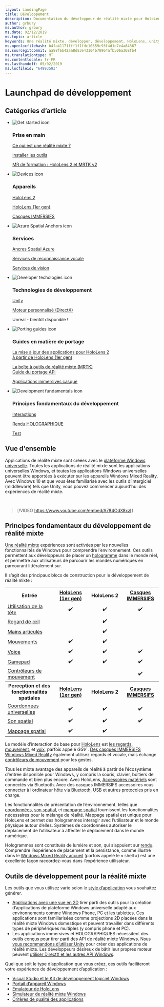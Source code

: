 ```yaml
---
layout: LandingPage
title: Développement
description: Documentation du développeur de réalité mixte pour HoloLens et des casques IMMERSIFS.
author: grbury
ms.author: grbury
ms.date: 02/12/2019
ms.topic: article
keywords: Une réalité mixte, développer, développement, HoloLens, unity, directx
ms.openlocfilehash: b4fa41171fff1f1fdc10359c93f4d1e7e4a84867
ms.sourcegitcommit: aa88f6b42aa8d83e43104b78964afb506a368fb4
ms.translationtype: MT
ms.contentlocale: fr-FR
ms.lasthandoff: 05/02/2019
ms.locfileid: "64993593"
---
```

# <a name="development-launchpad"></a>Launchpad de développement

## <a name="article-categories"></a>Catégories d’article


<ul class="panelContent cardsF">
    <li>
        <div class="cardSize">
            <div class="cardPadding">
                <div class="card">
                    <div class="cardImageOuter">
                        <div class="cardImage">
                            <img src="images/GetStartedIcon.png" alt="Get started icon">
                        </div>
                    </div>
                    <div class="cardText">
                        <h3>Prise en main</h3>
                        <p>
                            <a href="mixed-reality.md">Ce qui est une réalité mixte ?</a>
                        </p>
                        <p>
                            <a href="install-the-tools.md">Installer les outils</a>
                        </p>
                        <p>
                            <a href="mrlearning-base-ch1.md">MR de formation : HoloLens 2 et MRTK v2</a>
                        </p>
                    </div>
                </div>
            </div>
        </div>
    </li>
        <li>
        <div class="cardSize">
            <div class="cardPadding">
                <div class="card">
                    <div class="cardImageOuter">
                        <div class="cardImage">
                            <img src="images/HoloLens_Icon_120x130.png" alt="Devices icon">
                        </div>
                    </div>
                    <div class="cardText">
                        <h3>Appareils</h3>
                          <p>
                            <a href="https://www.microsoft.com/hololens/hardware" target="_blank">HoloLens 2</a>
                        </p>
                        <p>
                            <a href="hololens-hardware-details.md">HoloLens (1er gen)</a>
                        </p>
                        <p>
                            <a href="immersive-headset-hardware-details.md">Casques IMMERSIFS</a>
                        </p>
                    </div>
                </div>
            </div>
        </div>
    </li>
    <li>
        <div class="cardSize">
            <div class="cardPadding">
                <div class="card">
                    <div class="cardImageOuter">
                        <div class="cardImage">
                            <img src="images/AzureSpatialAnchors_Icon_120x130.png" alt="Azure Spatial Anchors icon">
                        </div>
                    </div>
                    <div class="cardText">
                        <h3>Services</h3>
                        <p>
                            <a href="https://docs.microsoft.com/azure/spatial-anchors" target="_blank">Ancres Spatial Azure</a>
                        </p>
                        <p>
                            <a href="https://docs.microsoft.com/azure/cognitive-services/speech-service/" target="_blank">Services de reconnaissance vocale</a>
                        </p>
                        <p>
                            <a href="https://docs.microsoft.com/azure/cognitive-services/computer-vision/" target="_blank">Services de vision</a>
                        </p>
                    </div>
                </div>
            </div>
        </div>
    </li>
    <li>
        <div class="cardSize">
            <div class="cardPadding">
                <div class="card">
                    <div class="cardImageOuter">
                        <div class="cardImage">
                            <img src="images/Unity_Icon_120x130.png" alt="Developer techologies icon">
                        </div>
                    </div>
                    <div class="cardText">
                        <h3>Technologies de développement</h3>
                        <p>
                            <a href="unity-development-overview.md">Unity</a>
                        </p>
                        <p>
                            <a href="directx-development-overview.md">Moteur personnalisé (DirectX)</a>
                        </p>
                        <p>
Unreal - bientôt disponible !
                        </p>                
                    </div>
                </div>
            </div>
        </div>
    </li>
    <li>
        <div class="cardSize">
            <div class="cardPadding">
                <div class="card">
                    <div class="cardImageOuter">
                        <div class="cardImage">
                            <img src="images/PortingGuides-icon_120x130.png" alt="Porting guides icon">
                        </div>
                    </div>
                    <div class="cardText">
                        <h3>Guides en matière de portage</h3>
                        <p>
                            <a href="mrtk-porting-guide.md">La mise à jour des applications pour HoloLens 2<br>à partir de HoloLens (1er gen)</a>
                        </p>
                        <p>
                            <a href="https://microsoft.github.io/MixedRealityToolkit-Unity/Documentation/HTKToMRTKPortingGuide.html">La boîte à outils de réalité mixte (MRTK)<br>Guide du portage API</a>
                        </p>
                        <p>
                            <a href="porting-guides.md">Applications immersives casque</a>
                        </p>
                    </div>
                </div>
            </div>
        </div>
    </li>
    <li>
        <div class="cardSize">
            <div class="cardPadding">
                <div class="card">
                    <div class="cardImageOuter">
                        <div class="cardImage">
                            <img src="images/App_patterns_Icon_120x130.png" alt="Development fundamentals icon">
                        </div>
                    </div>
                    <div class="cardText">
                        <h3>Principes fondamentaux du développement</h3>
                        <p>
                            <a href="Interaction-fundamentals.md">Interactions</a>
                        </p>
                        <p>
                            <a href="rendering.md">Rendu HOLOGRAPHIQUE</a>
                        </p>
                         <p>
                            <a href="testing-your-app-on-hololens.md">Test</a>
                        </p>                    
                    </div>
                </div>
            </div>
        </div>
    </li>    
</ul>

## <a name="overview"></a>Vue d'ensemble

Applications de réalité mixte sont créées avec le [plateforme Windows universelle](https://dev.windows.com/getstarted). Toutes les applications de réalité mixte sont les applications universelles Windows, et toutes les applications Windows universelles peuvent être apportées à exécuter sur les appareils Windows Mixed Reality. Avec Windows 10 et que vous êtes familiarisé avec les outils d’intergiciel (middleware) tels que Unity, vous pouvez commencer aujourd'hui des expériences de réalité mixte.

<br>

>[!VIDEO https://www.youtube.com/embed/A784OdX8xzI]

## <a name="basics-of-mixed-reality-development"></a>Principes fondamentaux du développement de réalité mixte

[Une réalité mixte](mixed-reality.md) expériences sont activées par les nouvelles fonctionnalités de Windows pour comprendre l’environnement. Ces outils permettent aux développeurs de placer un [hologramme](hologram.md) dans le monde réel, et permettre aux utilisateurs de parcourir les mondes numériques en parcourant littéralement sur. 

Il s’agit des principaux blocs de construction pour le développement de réalité mixte :

<table>
<tr>
<th style="width:175px">Entrée</th><th style="width:125px; text-align: center;"><a href="hololens-hardware-details.md">HoloLens (1er gen)</a></th><th style="width:125px; text-align: center;">HoloLens 2</a></th><th style="width:125px; text-align: center;"> <a href="immersive-headset-hardware-details.md">Casques IMMERSIFS</a></th>
</tr><tr>
<td> <a href="gaze.md">Utilisation de la tête</a></td><td style="text-align: center;">✔️</td><td style="text-align: center;">✔️</td><td style="text-align: center;">✔️</td>
</tr><tr>
<td> <a href="gaze.md">Regard de œil</a></td><td></td><td style="text-align: center;">✔️</td><td></td>
</tr><tr>
 <td> <a href="gestures.md">Mains articulés</a></td><td></td><td style="text-align: center;">✔️</td><td></td>
</tr><tr>
<td> <a href="gestures.md">Mouvements</a></td><td style="text-align: center;">✔️</td><td style="text-align: center;">✔️</td><td></td>
</tr><tr>
<td> <a href="voice-input.md">Voice</a></td><td style="text-align: center;">✔️</td><td style="text-align: center;">✔️</td><td style="text-align: center;">✔️</td>
</tr><tr>
<td> <a href="hardware-accessories.md">Gamepad</a></td><td style="text-align: center;">✔️</td><td style="text-align: center;">✔️</td><td style="text-align: center;">✔️</td>
</tr><tr>
<td> <a href="motion-controllers.md">Contrôleurs de mouvement</a></td><td></td><td></td><td style="text-align: center;">✔️</td>
</tr><tr>
<th style="width:175px">Perception et des fonctionnalités spatiales</th><th style="width:125px; text-align: center;"><a href="hololens-hardware-details.md">HoloLens (1er gen)</a></th><th style="width:125px; text-align: center;">HoloLens 2</a></th><th style="width:125px; text-align: center;"> <a href="immersive-headset-hardware-details.md">Casques IMMERSIFS</a></th>
</tr><tr>
<td> <a href="coordinate-systems.md">Coordonnées universelles</a></td><td style="text-align: center;">✔️</td><td style="text-align: center;">✔️</td><td style="text-align: center;">✔️</td>
</tr><tr>
<td> <a href="spatial-sound.md">Son spatial</a></td><td style="text-align: center;">✔️</td><td style="text-align: center;">✔️</td><td style="text-align: center;">✔️</td>
</tr><tr>
<td> <a href="spatial-mapping.md">Mappage spatial</a></td><td style="text-align: center;">✔️</td><td style="text-align: center;">✔️</td><td></td>
</tr>
</table>



Le modèle d’interaction de base pour [HoloLens](hololens-hardware-details.md) est [les regards](gaze.md), [mouvement](gestures.md), et [voix](voice-input.md), parfois appelé *GGV* . [Des casques IMMERSIFS Windows Mixed Reality](immersive-headset-hardware-details.md) également utilisez regards et vocale, mais échange [contrôleurs de mouvement](motion-controllers.md) pour les gestes.

Tous les mixte avantage des appareils de réalité à partir de l’écosystème d’entrée disponible pour Windows, y compris la souris, clavier, boîtiers de commande et bien plus encore. Avec HoloLens, [Accessoires matériels](hardware-accessories.md) sont connectés via Bluetooth. Avec des casques IMMERSIFS accessoires vous connecter à l’ordinateur hôte via Bluetooth, USB et autres protocoles pris en charge.

Les fonctionnalités de présentation de l’environnement, telles que [coordonnées](coordinate-systems.md), [son spatial](spatial-sound.md), et [mappage spatial](spatial-mapping.md) fournissent les fonctionnalités nécessaires pour le mélange de réalité. Mappage spatial est unique pour HoloLens et permet des hologrammes interagir avec l’utilisateur et le monde physique autour d’elles. Systèmes de coordonnées autoriser le déplacement de l’utilisateur à affecter le déplacement dans le monde numérique.

Hologrammes sont constitués de lumière et son, qui s’appuient sur [rendu](rendering.md). Comprendre l’expérience de placement et la persistance, comme illustré dans le [Windows Mixed Reality accueil](navigating-the-windows-mixed-reality-home.md) (parfois appelé le « shell ») est une excellente façon raccordez-vous dans l’expérience utilisateur.

## <a name="tools-for-developing-for-mixed-reality"></a>Outils de développement pour la réalité mixte

Les outils que vous utilisez varie selon le [style d’application](app-views.md) vous souhaitez générer.
* [Applications avec une vue en 2D](building-2d-apps.md) tirer parti des outils pour la création d’applications de plateforme Windows universelle adapté aux environnements comme Windows Phone, PC et les tablettes. Ces applications sont familiarisées comme projections 2D placées dans la réalité mixte Windows domestique et peuvent travailler dans différents types de périphériques multiples (y compris phone et PC).
* Les applications immersives et HOLOGRAPHIQUES nécessitent des outils conçus pour tirer parti des API de réalité mixte Windows. Nous [vous recommandons d’utiliser Unity](unity-development-overview.md) pour créer des applications de réalité mixte. Les développeurs désireux de bâtir leur propres moteur peuvent [utiliser DirectX et les autres API Windows](directx-development-overview.md).

Quel que soit le type d’application que vous créez, ces outils faciliteront votre expérience de développement d’application :
* [Visual Studio et le Kit de développement logiciel Windows](using-visual-studio.md)
* [Portail d’appareil Windows](using-the-windows-device-portal.md)
* [Émulateur de HoloLens](using-the-hololens-emulator.md)
* [Simulateur de réalité mixte Windows](using-the-windows-mixed-reality-simulator.md)
* [Critères de qualité des applications](app-quality-criteria.md)

